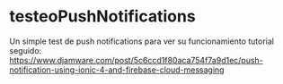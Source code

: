 # testeoPushNotifications
Un simple test de push notifications para ver su funcionamiento
tutorial seguido: 
https://www.djamware.com/post/5c6ccd1f80aca754f7a9d1ec/push-notification-using-ionic-4-and-firebase-cloud-messaging
